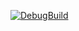 [![DebugBuild](https://github.com/LE2B08/GE3/actions/workflows/DebugBuilds.yml/badge.svg)](https://github.com/LE2B08/GE3/actions/workflows/DebugBuilds.yml)
